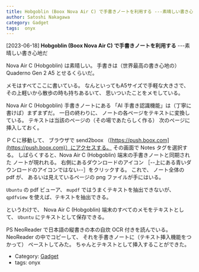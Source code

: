 ```yaml
---
title: Hobgoblin (Boox Nova Air C) で手書きノートを利用する ---素晴しい書き心地だ
author: Satoshi Nakagawa
category: Gadget
tags:  onyx
---
```


[2023-06-18] **Hobgoblin (Boox Nova Air C) で手書きノートを利用する**  ---素晴しい書き心地だ

 Nova Air C (Hobgoblin) は素晴しい。
手書きは（世界最高の書き心地の）Quaderno Gen 2 A5 とせるくらいだ。

 メモはすべてここに書いている。
なんといってもA5サイズで手軽な大きさで、
その上軽いから散歩の時も持ちあるいて、
思いついたことをメモしている。

 Nova Air C (Hobgoblin) 手書きノートにある
「AI 手書き認識機能」は（丁寧に書けば）まずまずだ。
一日の終わりに、
ノートの各ページをテキストに変換している。
テキストは当該のページの（その場であたらしく作る）
次のページに挿入しておく。

 ＰＣに移動して、
ブラウザで
send2boox （[https://push.boox.com](https://push.boox.com)）にアクセスする。
その画面で Notes タグを選択する。
しばらくすると、Nova Air C (Hobgoblin) 端末の手書きノートと同期された
ノートが現れれる。
右側にあるダウンロードのアイコン
［--上にある青いダウンロードのアイコンではない--］をクリックする。
これで、
ノート全体の pdf が、
あるいは見えているページの png ファイルが手にはいる。

 `Ubuntu` の pdf ビューア、
`mupdf` ではうまくテキストを抽出できないが、
`qpdfview` を使えば、テキストを抽出できる。

 というわけで、
Nova Air C (Hobgoblin) 端末のすべてのメモをテキストとして、
`Ubuntu` にテキストとして保存できる。

 PS NeoReader で日本語の縦書きの本の自炊 OCR 付きを読んでいる。
NeoReader の中でコピーして、
それを手書きノートに（テキスト挿入機能をつかって）
ペーストしてみた。
ちゃんとテキストとして挿入することができた。

- Category: [Gadget](https://merapano.github.io/categories.html#Gadget)
- tags:  onyx
